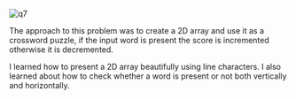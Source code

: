 ![q7](https://github.com/user-attachments/assets/6fbc9501-9d86-481a-b979-f1a17da2900a)

The approach to this problem was to create a 2D array and use it as a crossword puzzle, if the input word is present the score is incremented otherwise it is decremented.

I learned how to present a 2D array beautifully using line characters.
I also learned about how to check whether a word is present or not both vertically and horizontally.
